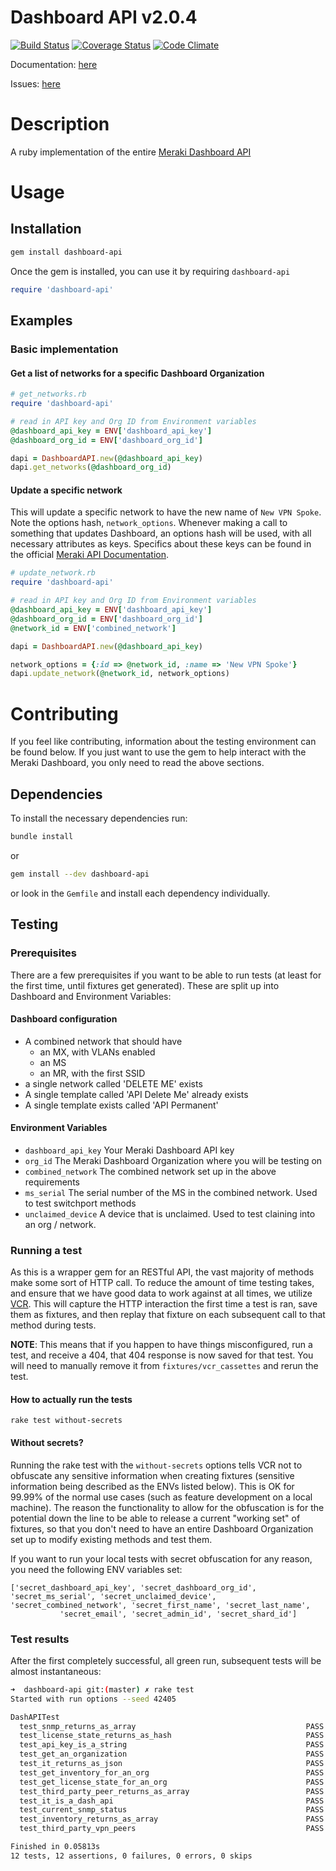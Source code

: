 # Dashboard API v2.0.4
[![Build Status](https://travis-ci.org/jletizia/dashboardapi.svg?branch=master)](https://travis-ci.org/jletizia/dashboardapi)
[![Coverage Status](https://coveralls.io/repos/github/jletizia/dashboardapi/badge.svg?branch=master)](https://coveralls.io/github/jletizia/dashboardapi?branch=master)
[![Code Climate](https://codeclimate.com/github/jletizia/dashboardapi/badges/gpa.svg)](https://codeclimate.com/github/jletizia/dashboardapi)

Documentation: [here](http://www.rubydoc.info/gems/dashboard-api/1.0.0)

Issues: [here](https://github.com/jletizia/dashboardapi/issues)

# Description
A ruby implementation of the entire [Meraki Dashboard API](https://documentation.meraki.com/zGeneral_Administration/Other_Topics/The_Cisco_Meraki_Dashboard_API)

# Usage
## Installation
```bash
gem install dashboard-api
```
Once the gem is installed, you can use it by requiring `dashboard-api`
```ruby
require 'dashboard-api'
```
## Examples

### Basic implementation
#### Get a list of networks for a specific Dashboard Organization

```ruby
# get_networks.rb
require 'dashboard-api'

# read in API key and Org ID from Environment variables
@dashboard_api_key = ENV['dashboard_api_key']
@dashboard_org_id = ENV['dashboard_org_id']

dapi = DashboardAPI.new(@dashboard_api_key)
dapi.get_networks(@dashboard_org_id)
```

#### Update a specific network
This will update a specific network to have the new name of `New VPN Spoke`. Note the options hash, `network_options`. Whenever making a call to something that updates
Dashboard, an options hash will be used, with all necessary attributes as keys. Specifics about these keys can be found in the official [Meraki API Documentation](https://dashboard.meraki.com/manage/support/api_docs).
```ruby
# update_network.rb
require 'dashboard-api'

# read in API key and Org ID from Environment variables
@dashboard_api_key = ENV['dashboard_api_key']
@dashboard_org_id = ENV['dashboard_org_id']
@network_id = ENV['combined_network']

dapi = DashboardAPI.new(@dashboard_api_key)

network_options = {:id => @network_id, :name => 'New VPN Spoke'}
dapi.update_network(@network_id, network_options)
```


# Contributing
If you feel like contributing, information about the testing environment can be found below. If you just want to use the gem to help interact with the Meraki Dashboard,
you only need to read the above sections.

## Dependencies
To install the necessary dependencies run:
```bash
bundle install
```
or

```bash
gem install --dev dashboard-api
```
or look in the `Gemfile` and install each dependency individually.

## Testing
### Prerequisites
There are a few prerequisites if you want to be able to run tests (at least for the first time, until fixtures get generated). These are split up into Dashboard and Environment Variables:
#### Dashboard configuration
* A combined network that should have
  * an MX, with VLANs enabled
  * an MS
  * an MR, with the first SSID
* a single network called 'DELETE ME' exists
* A single template called 'API Delete Me' already exists
* A single template exists called 'API Permanent'

#### Environment Variables
* `dashboard_api_key` Your Meraki Dashboard API key
* `org_id` The Meraki Dashboard Organization where you will be testing on
* `combined_network` The combined network set up in the above requirements
* `ms_serial` The serial number of the MS in the combined network. Used to test switchport methods
* `unclaimed_device` A device that is unclaimed. Used to test claining into an org / network.

### Running a test
As this is a wrapper gem for an RESTful API, the vast majority of methods make some sort of HTTP call. To reduce the amount of time testing takes, and ensure that we have good data to work against at all times, we utilize [VCR](https://github.com/vcr/vcr). This will capture the HTTP interaction the first time a test is ran, save them as fixtures, and then replay that fixture on each subsequent call to that method during tests.

**NOTE**: This means that if you happen to have things misconfigured, run a test, and receive a 404, that 404 response is now saved for that test. You will need to manually remove it from `fixtures/vcr_cassettes` and rerun the test.

#### How to actually run the tests
```
rake test without-secrets
```
#### Without secrets?
Running the rake test with the `without-secrets` options tells VCR not to obfuscate any sensitive information when creating fixtures (sensitive information being described as the ENVs listed below). This is OK for 99.99% of the normal use cases (such as feature development on a local machine). The reason the functionality to allow for the obfuscation is for the potential down the line to be able to release a current "working set" of fixtures, so that you don't need to have an entire Dashboard Organization set up to modify existing methods and test them.

If you want to run your local tests with secret obfuscation for any reason, you need the following ENV variables set:
```
['secret_dashboard_api_key', 'secret_dashboard_org_id', 'secret_ms_serial', 'secret_unclaimed_device', 'secret_combined_network', 'secret_first_name', 'secret_last_name',
           'secret_email', 'secret_admin_id', 'secret_shard_id']
```

### Test results
After the first completely successful, all green run, subsequent tests will be almost instantaneous:

```bash
➜  dashboard-api git:(master) ✗ rake test
Started with run options --seed 42405

DashAPITest
  test_snmp_returns_as_array                                      PASS (0.01s)
  test_license_state_returns_as_hash                              PASS (0.01s)
  test_api_key_is_a_string                                        PASS (0.00s)
  test_get_an_organization                                        PASS (0.01s)
  test_it_returns_as_json                                         PASS (0.00s)
  test_get_inventory_for_an_org                                   PASS (0.01s)
  test_get_license_state_for_an_org                               PASS (0.00s)
  test_third_party_peer_returns_as_array                          PASS (0.01s)
  test_it_is_a_dash_api                                           PASS (0.00s)
  test_current_snmp_status                                        PASS (0.00s)
  test_inventory_returns_as_array                                 PASS (0.00s)
  test_third_party_vpn_peers                                      PASS (0.00s)

Finished in 0.05813s
12 tests, 12 assertions, 0 failures, 0 errors, 0 skips
```
